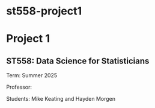 # st558-project1
# Project 1
## ST558: Data Science for Statisticians

Term: Summer 2025

Professor: 

Students: Mike Keating and Hayden Morgen
